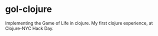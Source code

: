 gol-clojure
===========

Implementing the Game of Life in clojure. My first clojure experience, at Clojure-NYC Hack Day.

